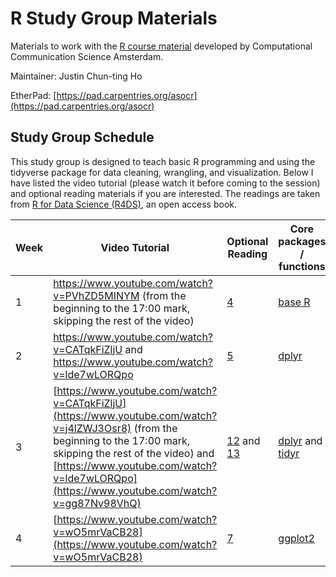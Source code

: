 # R Study Group Materials

Materials to work with the [R course material]([https://www.py4e.com/](https://github.com/ccs-amsterdam/r-course-material)) developed by Computational Communication Science Amsterdam.

Maintainer: Justin Chun-ting Ho

EtherPad: [https://pad.carpentries.org/asocr](https://pad.carpentries.org/asocr)

## Study Group Schedule

This study group is designed to teach basic R programming and using the tidyverse package for data cleaning, wrangling, and visualization. Below I have listed the video tutorial (please watch it before coming to the session) and optional reading materials if you are interested. The readings are taken from [R for Data Science (R4DS)](https://r4ds.had.co.nz/), an open access book.


| Week | Video Tutorial | Optional Reading | Core packages / functions |
|----|---|---|---|
| 1 | https://www.youtube.com/watch?v=PVhZD5MINYM (from the beginning to the 17:00 mark, skipping the rest of the video) | [4](https://r4ds.had.co.nz/workflow-basics.html) | [base R](https://github.com/rstudio/cheatsheets/blob/main/base-r.pdf) |
| 2 | https://www.youtube.com/watch?v=CATqkFiZljU and https://www.youtube.com/watch?v=lde7wLORQpo | [5](https://r4ds.had.co.nz/transform.html) | [dplyr](https://raw.githubusercontent.com/rstudio/cheatsheets/main/data-transformation.pdf) |
| 3 | [https://www.youtube.com/watch?v=CATqkFiZljU](https://www.youtube.com/watch?v=j4lZWJ3Osr8) (from the beginning to the 17:00 mark, skipping the rest of the video) and [https://www.youtube.com/watch?v=lde7wLORQpo](https://www.youtube.com/watch?v=gg87Nv98VhQ) | [12](https://r4ds.had.co.nz/tidy-data.html) and [13](https://r4ds.had.co.nz/relational-data.html) | [dplyr](https://raw.githubusercontent.com/rstudio/cheatsheets/main/data-transformation.pdf) and [tidyr](https://raw.githubusercontent.com/rstudio/cheatsheets/main/tidyr.pdf) |
| 4 | [https://www.youtube.com/watch?v=wO5mrVaCB28](https://www.youtube.com/watch?v=wO5mrVaCB28) | [7](https://r4ds.had.co.nz/exploratory-data-analysis.html) | [ggplot2](https://raw.githubusercontent.com/rstudio/cheatsheets/main/data-visualization.pdf) |
